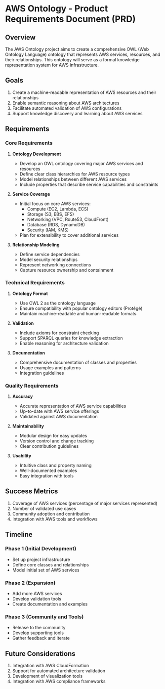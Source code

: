 # AWS Ontology - Product Requirements Document (PRD)

## Overview

The AWS Ontology project aims to create a comprehensive OWL (Web Ontology Language) ontology that represents AWS services, resources, and their relationships. This ontology will serve as a formal knowledge representation system for AWS infrastructure.

## Goals

1. Create a machine-readable representation of AWS resources and their relationships
2. Enable semantic reasoning about AWS architectures
3. Facilitate automated validation of AWS configurations
4. Support knowledge discovery and learning about AWS services

## Requirements

### Core Requirements

1. **Ontology Development**
   - Develop an OWL ontology covering major AWS services and resources
   - Define clear class hierarchies for AWS resource types
   - Model relationships between different AWS services
   - Include properties that describe service capabilities and constraints

2. **Service Coverage**
   - Initial focus on core AWS services:
     - Compute (EC2, Lambda, ECS)
     - Storage (S3, EBS, EFS)
     - Networking (VPC, Route53, CloudFront)
     - Database (RDS, DynamoDB)
     - Security (IAM, KMS)
   - Plan for extensibility to cover additional services

3. **Relationship Modeling**
   - Define service dependencies
   - Model security relationships
   - Represent networking connections
   - Capture resource ownership and containment

### Technical Requirements

1. **Ontology Format**
   - Use OWL 2 as the ontology language
   - Ensure compatibility with popular ontology editors (Protégé)
   - Maintain machine-readable and human-readable formats

2. **Validation**
   - Include axioms for constraint checking
   - Support SPARQL queries for knowledge extraction
   - Enable reasoning for architecture validation

3. **Documentation**
   - Comprehensive documentation of classes and properties
   - Usage examples and patterns
   - Integration guidelines

### Quality Requirements

1. **Accuracy**
   - Accurate representation of AWS service capabilities
   - Up-to-date with AWS service offerings
   - Validated against AWS documentation

2. **Maintainability**
   - Modular design for easy updates
   - Version control and change tracking
   - Clear contribution guidelines

3. **Usability**
   - Intuitive class and property naming
   - Well-documented examples
   - Easy integration with tools

## Success Metrics

1. Coverage of AWS services (percentage of major services represented)
2. Number of validated use cases
3. Community adoption and contribution
4. Integration with AWS tools and workflows

## Timeline

### Phase 1 (Initial Development)
- Set up project infrastructure
- Define core classes and relationships
- Model initial set of AWS services

### Phase 2 (Expansion)
- Add more AWS services
- Develop validation tools
- Create documentation and examples

### Phase 3 (Community and Tools)
- Release to the community
- Develop supporting tools
- Gather feedback and iterate

## Future Considerations

1. Integration with AWS CloudFormation
2. Support for automated architecture validation
3. Development of visualization tools
4. Integration with AWS compliance frameworks 